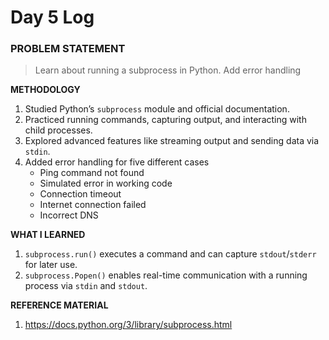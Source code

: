 # Day 5 Log

### PROBLEM STATEMENT
> Learn about running a subprocess in Python.
> Add error handling

**METHODOLOGY**  
1. Studied Python’s `subprocess` module and official documentation.  
2. Practiced running commands, capturing output, and interacting with child processes.  
3. Explored advanced features like streaming output and sending data via `stdin`.
4. Added error handling for five different cases
    - Ping command not found
    - Simulated error in working code
    - Connection timeout
    - Internet connection failed
    - Incorrect DNS

**WHAT I LEARNED**  
1. `subprocess.run()` executes a command and can capture `stdout`/`stderr` for later use.  
2. `subprocess.Popen()` enables real-time communication with a running process via `stdin` and `stdout`.

**REFERENCE MATERIAL**  
1. https://docs.python.org/3/library/subprocess.html
